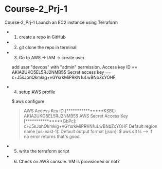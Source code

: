 # Course-2_Prj-1
Course-2_Prj-1  Launch an EC2 instance using Terraform

- 1. create a repo in GitHub 
- 2. git clone the repo in terminal	
- 3. Go to AWS -> IAM -> create user

  add user "devops" with "admin" permission. 
  Access key ID ==  AKIA2UKO5EL5RJ2NMB55 
  Secret access key ==  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

- 4. setup AWS profile 	

  $ aws configure 
  > AWS Access Key ID [****************KSBI]: AKIA2UKO5EL5RJ2NMB55
  > AWS Secret Access Key [****************GbPc]: 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
  > Default region name [us-east-1]: 
  > Default output format [json]: 
  $ aws s3 ls		--> if no error returns that's good. 

- 5. write the terraform script
- 6. Check on AWS console. VM is provisioned or not?     

